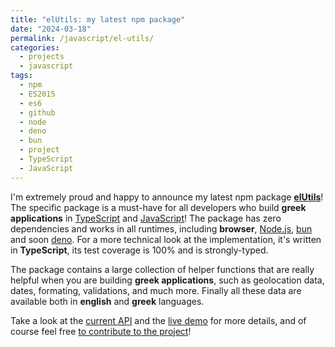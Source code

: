 ```yaml
---
title: "elUtils: my latest npm package"
date: "2024-03-18"
permalink: /javascript/el-utils/
categories:
  - projects
  - javascript
tags:
  - npm
  - ES2015
  - es6
  - github
  - node
  - deno
  - bun
  - project
  - TypeScript
  - JavaScript
---
```


I'm extremely proud and happy to announce my latest npm package [**elUtils**](https://www.npmjs.com/package/@tsevdos/el-utils)! The specific package is a must-have for all developers who build **greek applications** in [TypeScript](https://www.typescriptlang.org/) and [JavaScript](https://developer.mozilla.org/en-US/docs/Web/JavaScript/Language_overview)! The package has zero dependencies and works in all runtimes, including **browser**, [Node.js](https://nodejs.org), [bun](https://bun.sh/) and soon [deno](https://deno.com/). For a more technical look at the implementation, it's written in **TypeScript**, its test coverage is 100% and is strongly-typed.

The package contains a large collection of helper functions that are really helpful when you are building **greek applications**, such as geolocation data, dates, formating, validations, and much more. Finally all these data are available both in **english** and **greek** languages.

Take a look at the [current API](https://paka.dev/npm/@tsevdos/el-utils) and the [live demo](https://codesandbox.io/p/sandbox/elutils-demo-r8sphg) for more details, and of course feel free [to contribute to the project](https://github.com/tsevdos/elUtils)!
